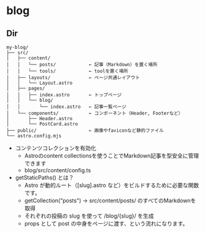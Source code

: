 # blog

## Dir
```
my-blog/
├── src/
│   ├── content/
│   │   └── posts/            ← 記事（Markdown）を置く場所
│   │   └── tools/            ← toolを置く場所
│   ├── layouts/              ← ページ共通レイアウト
│   │   └── Layout.astro
│   ├── pages/
│   │   ├── index.astro       ← トップページ
│   │   └── blog/
│   │       └── index.astro   ← 記事一覧ページ
│   └── components/           ← コンポーネント（Header, Footerなど）
│       ├── Header.astro
│       └── PostCard.astro
├── public/                   ← 画像やfaviconなど静的ファイル
└── astro.config.mjs
```
- コンテンツコレクションを有効化
  - Astroのcontent collectionsを使うことでMarkdown記事を型安全に管理できます
  - blog/src/content/config.ts
- getStaticPaths() とは？
  - Astro が動的ルート（[slug].astro など）をビルドするために必要な関数です。
  - getCollection("posts") → src/content/posts/ のすべてのMarkdownを取得
  - それぞれの投稿の slug を使って /blog/{slug}/ を生成
  - props として post の中身をページに渡す、という流れになります。